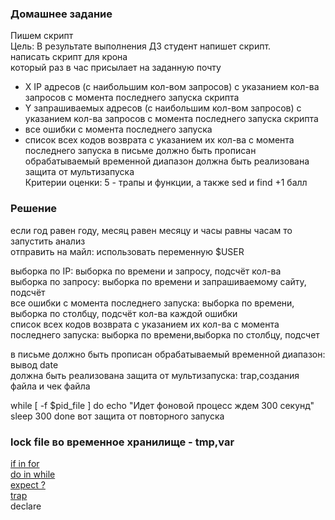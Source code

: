 ### Домашнее задание
Пишем скрипт  
Цель: В результате выполнения ДЗ студент напишет скрипт.   
написать скрипт для крона    
который раз в час присылает на заданную почту   
- X IP адресов (с наибольшим кол-вом запросов) с указанием кол-ва запросов c момента последнего запуска скрипта  
- Y запрашиваемых адресов (с наибольшим кол-вом запросов) с указанием кол-ва запросов c момента последнего запуска скрипта  
- все ошибки c момента последнего запуска  
- список всех кодов возврата с указанием их кол-ва с момента последнего запуска 
в письме должно быть прописан обрабатываемый временной диапазон должна быть реализована защита от мультизапуска  
Критерии оценки: 5 - трапы и функции, а также sed и find +1 балл  
### Решение  
ecли год равен году, месяц равен месяцу и часы равны часам то запустить анализ  
отправить на майл: использовать переменную $USER  

выборка по IP: выборка по времени и запросу, подсчёт кол-ва  
выборка по запросу: выборка по времени и запрашиваемому сайту, подсчёт  
все ошибки c момента последнего запуска: выборка по времени, выборка по столбцу, подсчёт кол-ва каждой ошибки  
список всех кодов возврата с указанием их кол-ва с момента последнего запуска: выборка по времени,выборка по столбцу, подсчет   

в письме должно быть прописан обрабатываемый временной диапазон: вывод date  
должна быть реализована защита от мультизапуска: trap,создания файла и чек файла   

while [ -f $pid_file ]
    do
      echo "Идет фоновой процесс ждем 300 секунд"
      sleep 300
  done
  вот защита от повторного запуска
  ### lock file во временное хранилище - tmp,var
  
[if in for](https://gitlab.com/otus_linux/stands-05-bash/-/blob/master/loop5.sh)    
[do in while](https://gitlab.com/otus_linux/stands-05-bash/-/blob/master/loop6.sh)   
[expect ?](https://gitlab.com/otus_linux/stands-05-bash/-/blob/master/script.exp)  
[trap](https://gitlab.com/otus_linux/stands-05-bash/-/blob/master/trap.sh)  
declare




